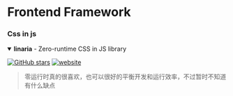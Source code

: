 # Frontend Framework



### Css in js

<details open>
<summary><strong>linaria</strong> - Zero-runtime CSS in JS library</summary>

[![GitHub stars](https://img.shields.io/github/stars/callstack/linaria?style=flat-square)](https://github.com/callstack/linaria) [![website](https://img.shields.io/badge/website-home-yellowgreen?style=flat-square)](https://linaria.now.sh)

> 零运行时真的很喜欢，也可以很好的平衡开发和运行效率，不过暂时不知道有什么缺点

</details>
